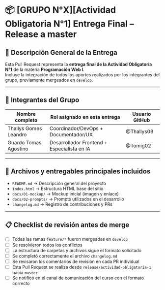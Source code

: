 # 📦 [GRUPO N°X][Actividad Obligatoria N°1] Entrega Final – Release a master

## 🧾 Descripción General de la Entrega

Esta Pull Request representa la **entrega final de la Actividad Obligatoria N°1** de la materia **Programación Web I**.  
Incluye la integración de todos los aportes realizados por los integrantes del grupo, previamente mergeados en `develop`.

---

## 👥 Integrantes del Grupo

| Nombre completo | Rol asignado en esta entrega | Usuario GitHub |
|-----------------|------------------------------|----------------|
| Thallys Gomes Leandro | Coordinador/DevOps + Documentador/UX | @Thallys08 |
| Guardo Tomas Agostino | Desarrollador Frontend + Especialista en IA | @Tomig02 |

---

## 📂 Archivos y entregables principales incluidos

- `README.md` → Descripción general del proyecto  
- `index.html` → Estructura HTML base del sitio  
- `docs/01-mockup/` → Mockup inicial (imagen y enlace)  
- `docs/02-prompts/` → Prompts utilizados en el desarrollo  
- `changelog.md` → Registro de contribuciones y PRs  

---

## 📋 Checklist de revisión antes de merge

- [ ] Todas las ramas `feature/*` fueron mergeadas en `develop`
- [ ] Se resolvieron todos los conflictos
- [ ] La estructura de carpetas y archivos sigue el formato solicitado
- [ ] Se completó correctamente el archivo `changelog.md`
- [ ] Se revisaron los comentarios de revisión en cada PR individual
- [ ] Esta Pull Request se realiza desde `release/actividad-obligatoria-1` hacia `master`
- [ ] Se notificó en el canal de comunicación del curso con el formato correcto
